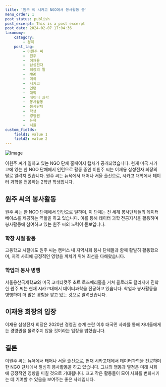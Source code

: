 ```yaml
---
title: '원주 씨 시카고 NGO에서 봉사활동 중'
menu_order: 1
post_status: publish
post_excerpt: This is a post excerpt
post_date: 2024-02-07 17:04:36
taxonomy:
    category:
        - 경제
    post_tag:
        - 이원주 씨
        -  원주
        -  이재용
        -  삼성전자
        -  회장의 딸
        -  NGO
        -  미국
        -  시카고
        -  인턴
        -  대학
        -  데이터 과학
        -  봉사활동
        -  봉사단체
        -  학생
        -  경영권
        -  뉴욕
        -  서울
custom_fields:
    field1: value 1
    field2: value 2
---
```


![Image](https://imgnews.pstatic.net/image/021/2024/02/07/0002620344_001_20240207134303172.jpg?type=w647)


이원주 씨가 일하고 있는 NGO 단체 홈페이지 캡처가 공개되었습니다. 현재 미국 시카고에 있는 한 NGO 단체에서 인턴으로 활동 중인 이원주 씨는 이재용 삼성전자 회장의 딸로 알려져 있습니다. 원주 씨는 뉴욕에서 태어나 서울 출신으로, 시카고 대학에서 데이터 과학을 전공하는 2학년 학생입니다. 

## 원주 씨의 봉사활동
원주 씨는 한 NGO 단체에서 인턴으로 일하며, 이 단체는 전 세계 봉사단체들의 데이터베이스를 제공하는 역할을 하고 있습니다. 이를 통해 데이터 과학 전공지식을 활용하며 봉사활동에 참여하고 있는 원주 씨의 노력이 돋보입니다.

### 학창 시절 활동
고등학교 시절에도 원주 씨는 캠퍼스 내 지역사회 봉사 단체들과 함께 활발히 활동했으며, 지역 사회에 긍정적인 영향을 끼치기 위해 최선을 다해왔습니다.

### 학업과 봉사 병행
서울용산국제학교와 미국 코네티컷주 초트 로즈메리홀을 거쳐 콜로라도 칼리지에 진학한 원주 씨는 현재 시카고대에서 데이터과학을 전공하고 있습니다. 학업과 봉사활동을 병행하며 더 많은 경험을 쌓고 있는 것으로 알려졌습니다.

## 이재용 회장의 입장
이재용 삼성전자 회장은 2020년 경영권 승계 논란 이후 대국민 사과를 통해 자녀들에게는 경영권을 물려주지 않을 것이라는 입장을 밝혔습니다.

## 결론
이원주 씨는 뉴욕에서 태어나 서울 출신으로, 현재 시카고대에서 데이터과학을 전공하며 한 NGO 단체에서 열심히 봉사활동을 하고 있습니다. 그녀의 행동과 열정은 미래 사회에 긍정적인 영향을 미칠 것으로 기대됩니다. 크고 작은 활동들이 모여 사회를 변화시키는 데 기여할 수 있음을 보여주는 좋은 사례입니다.

